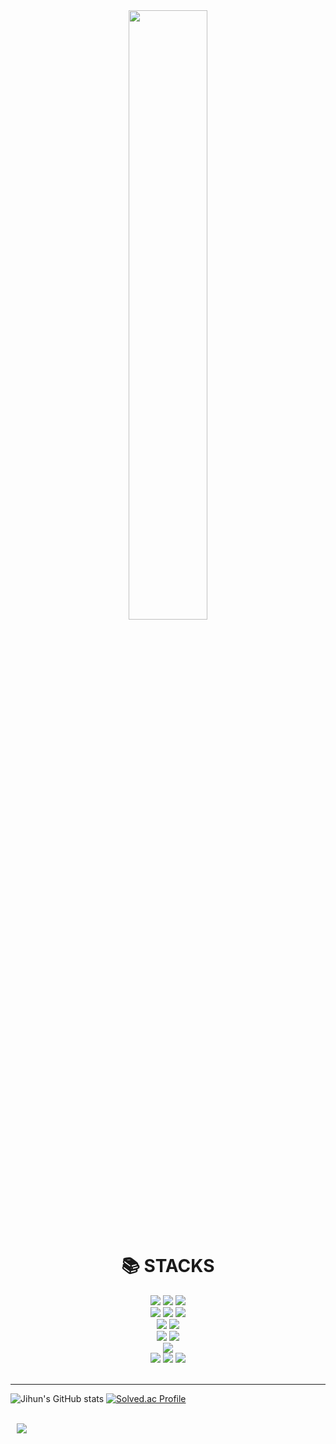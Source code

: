 
  <div align=center>
  <img src="https://user-images.githubusercontent.com/39688690/118999060-e9aba180-b9c4-11eb-8a97-71fa4c338080.gif" width="50%"/></p>
  </div>
<div align=center><h1>📚 STACKS</h1></div>
<div align=center> 
  <img src="https://img.shields.io/badge/c-00599C?style=for-the-badge&logo=c&logoColor=white">
<img src="https://img.shields.io/badge/java-007396?style=for-the-badge&logo=java&logoColor=white"> 
<img src="https://img.shields.io/badge/python-3776AB?style=for-the-badge&logo=python&logoColor=white"> 
  
  <br>
<img src="https://img.shields.io/badge/html5-E34F26?style=for-the-badge&logo=html5&logoColor=white"> 
 <img src="https://img.shields.io/badge/css-1572B6?style=for-the-badge&logo=css3&logoColor=white"> 
 <img src="https://img.shields.io/badge/javascript-F7DF1E?style=for-the-badge&logo=javascript&logoColor=black"> 
   <br>
 <img src="https://img.shields.io/badge/mysql-4479A1?style=for-the-badge&logo=mysql&logoColor=white">
 <img src="https://img.shields.io/badge/mongoDB-47A248?style=for-the-badge&logo=MongoDB&logoColor=white">
   <br>
<img src="https://img.shields.io/badge/react-61DAFB?style=for-the-badge&logo=react&logoColor=black">
  <img src="https://img.shields.io/badge/vue.js-4FC08D?style=for-the-badge&logo=vue.js&logoColor=white">
<br>
 <img src=https://img.shields.io/badge/react_native-%2320232a.svg?style=for-the-badge&logo=react&logoColor=%2361DAFB">
   <br>
  <img src="https://img.shields.io/badge/node.js-339933?style=for-the-badge&logo=Node.js&logoColor=white">
<img src="https://img.shields.io/badge/springboot-6DB33F?style=for-the-badge&logo=springboot&logoColor=white">
                                                                                                                    
 <img src="https://img.shields.io/badge/flask-000000?style=for-the-badge&logo=flask&logoColor=white">
</div>
<br>

<!-- <div align=center><h1>💻 Tools</h1></div>
</a> <a href = "hun-se.slack.com"> <img alt="Slack" src ="https://img.shields.io/badge/Slack-4A154B.svg?&style=for-the-badge&logo=Slack&logoColor=white"/></a>
 -->
***

![Jihun's GitHub stats](https://github-readme-stats.vercel.app/api?username=jihun0224&show_icons=true&theme=dracula)
[![Solved.ac Profile](http://mazassumnida.wtf/api/v2/generate_badge?boj=jihun333)](https://solved.ac/jihun333/)

<br>

<a href="https://instagram.com/jihun__97">
    <img 
        src="http://img.shields.io/badge/-Instagram-black?style=flat&logo=Instagram&link=https://instagram.com/alpox.dev/"
        style="height : auto; margin-left : 10px; margin-right : 10px;"/>
</a>
